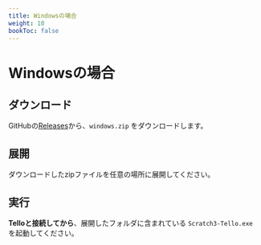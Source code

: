 ```yaml
---
title: Windowsの場合
weight: 10
bookToc: false
---
```


# Windowsの場合

## ダウンロード
GitHubの[Releases](https://github.com/kebhr/scratch3-tello/releases)から、`windows.zip` をダウンロードします。

## 展開
ダウンロードしたzipファイルを任意の場所に展開してください。

## 実行
**Telloと接続してから**、展開したフォルダに含まれている `Scratch3-Tello.exe` を起動してください。

